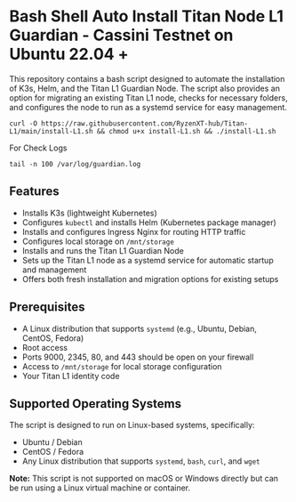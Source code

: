# Bash Shell Auto Install Titan Node L1 Guardian - Cassini Testnet on Ubuntu 22.04 + 

This repository contains a bash script designed to automate the installation of K3s, Helm, and the Titan L1 Guardian Node. The script also provides an option for migrating an existing Titan L1 node, checks for necessary folders, and configures the node to run as a systemd service for easy management.
```
curl -O https://raw.githubusercontent.com/RyzenXT-hub/Titan-L1/main/install-L1.sh && chmod u+x install-L1.sh && ./install-L1.sh
```
For Check Logs
```
tail -n 100 /var/log/guardian.log
```
## Features

- Installs K3s (lightweight Kubernetes)
- Configures `kubectl` and installs Helm (Kubernetes package manager)
- Installs and configures Ingress Nginx for routing HTTP traffic
- Configures local storage on `/mnt/storage`
- Installs and runs the Titan L1 Guardian Node
- Sets up the Titan L1 node as a systemd service for automatic startup and management
- Offers both fresh installation and migration options for existing setups

## Prerequisites

- A Linux distribution that supports `systemd` (e.g., Ubuntu, Debian, CentOS, Fedora)
- Root access
- Ports 9000, 2345, 80, and 443 should be open on your firewall
- Access to `/mnt/storage` for local storage configuration
- Your Titan L1 identity code

## Supported Operating Systems

The script is designed to run on Linux-based systems, specifically:
- Ubuntu / Debian
- CentOS / Fedora
- Any Linux distribution that supports `systemd`, `bash`, `curl`, and `wget`

**Note:** This script is not supported on macOS or Windows directly but can be run using a Linux virtual machine or container.


